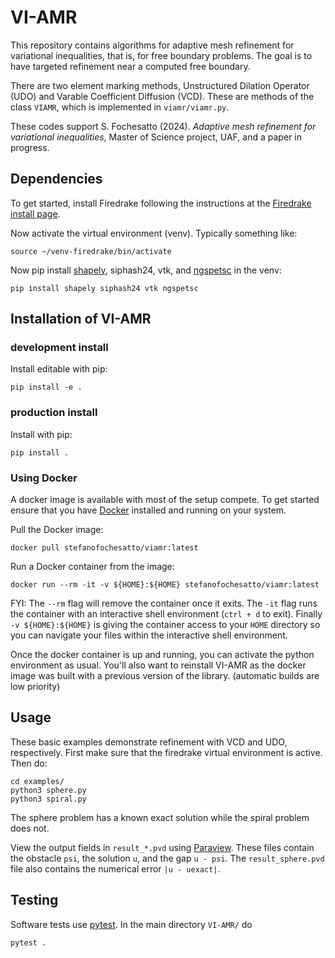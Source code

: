 # VI-AMR

This repository contains algorithms for adaptive mesh refinement for variational inequalities, that is, for free boundary problems. The goal is to have targeted refinement near a computed free boundary.

There are two element marking methods, Unstructured Dilation Operator (UDO) and Varable Coefficient Diffusion (VCD). These are methods of the class `VIAMR`, which is implemented in `viamr/viamr.py`.

These codes support S. Fochesatto (2024). _Adaptive mesh refinement for variational inequalities_, Master of Science project, UAF, and a paper in progress.

## Dependencies

To get started, install Firedrake following the instructions at the [Firedrake install page](https://www.firedrakeproject.org/install.html#).

Now activate the virtual environment (venv). Typically something like:

```
source ~/venv-firedrake/bin/activate
```

Now pip install [shapely](https://pypi.org/project/shapely/), siphash24, vtk, and [ngspetsc](https://github.com/NGSolve/ngsPETSc) in the venv:

```
pip install shapely siphash24 vtk ngspetsc
```

## Installation of VI-AMR

### development install

Install editable with pip:

```
pip install -e .
```

### production install

Install with pip:

```
pip install .
```

### Using Docker

A docker image is available with most of the setup compete. To get started ensure that you have [Docker](https://docs.docker.com/engine/install/) installed and running on your system.

Pull the Docker image:

```
docker pull stefanofochesatto/viamr:latest
```

Run a Docker container from the image:

```
docker run --rm -it -v ${HOME}:${HOME} stefanofochesatto/viamr:latest
```

FYI: The `--rm` flag will remove the container once it exits. The `-it` flag runs the container with an interactive shell environment (`ctrl + d` to exit). Finally `-v ${HOME}:${HOME}` is giving the container access to your `HOME` directory so you can navigate your files within the interactive shell environment.

Once the docker container is up and running, you can activate the python environment as usual. You'll also want to reinstall VI-AMR as the docker image was built with a previous version of the library. (automatic builds are low priority)

## Usage

These basic examples demonstrate refinement with VCD and UDO, respectively.  First make sure that the firedrake virtual environment is active.  Then do:

```
cd examples/
python3 sphere.py
python3 spiral.py
```

The sphere problem has a known exact solution while the spiral problem does not.

View the output fields in `result_*.pvd` using [Paraview](https://www.paraview.org/).  These files contain the obstacle `psi`, the solution `u`, and the gap `u - psi`. The `result_sphere.pvd` file also contains the numerical error `|u - uexact|`.

## Testing

Software tests use [pytest](https://docs.pytest.org/en/stable/index.html). In the main directory `VI-AMR/` do

```
pytest .
```
